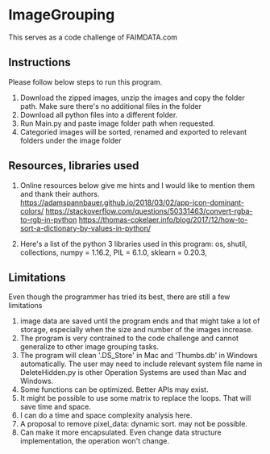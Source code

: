 # ImageGrouping
This serves as a code challenge of FAIMDATA.com
  
## Instructions
Please follow below steps to run this program.
1. Download the zipped images, unzip the images and copy the folder path. Make sure there's no additional files in the folder
2. Download all python files into a different folder. 
3. Run Main.py and paste image folder path when requested. 
4. Categoried images will be sorted, renamed and exported to relevant folders under the image folder

## Resources, libraries used
1. Online resources below give me hints and I would like to mention them and thank their authors.
https://adamspannbauer.github.io/2018/03/02/app-icon-dominant-colors/
https://stackoverflow.com/questions/50331463/convert-rgba-to-rgb-in-python
https://thomas-cokelaer.info/blog/2017/12/how-to-sort-a-dictionary-by-values-in-python/

2. Here's a list of the python 3 libraries used in this program:
  os, 
  shutil, 
  collections,
  numpy = 1.16.2, 
  PIL = 6.1.0, 
  sklearn = 0.20.3, 

## Limitations
Even though the programmer has tried its best, there are still a few limitations
1. image data are saved until the program ends and that might take a lot of storage, especially when the size and number of the images increase. 
2. The program is very contrained to the code challenge and cannot generalize to other image grouping tasks. 
3. The program will clean '.DS_Store' in Mac and 'Thumbs.db' in Windows automatically. The user may need to include relevant system file name in DeleteHidden.py is other Operation Systems are used than Mac and Windows.
4. Some functions can be optimized. Better APIs may exist. 
5. It might be possible to use some matrix to replace the loops. That will save time and space. 
5. I can do a time and space complexity analysis here.
6. A proposal to remove pixel_data: dynamic sort. may not be possible.
7. Can make it more encapsulated. Even change data structure implementation, the operation won't change. 
